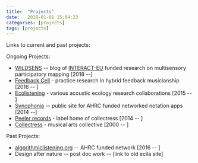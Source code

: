 ```yaml
---
title:  "Projects"
date:   2018-01-01 15:04:23
categories: [projects]
tags: [projects]
---
```

Links to current and past projects:<br/>

Ongoing Projects:
- [WILDSENS](https://arcticresearch.wordpress.com/category/blogs-from-the-field/wildsens-mapping-the-wild/) -- blog of [INTERACT-EU](https://eu-interact.org/) funded research on multisensory participatory mapping [2018 --]
- [Feedback Cell](http://feedbackcell.info/) - practice research in hybrid feedback musicianship [2016 -- ]
- [Ecolistening](http://ecolistening.org/) - various acoustic ecology research collaborations [2015 -- ]
- [Syncphonia](http://syncphonia.co.uk/) -- public site for AHRC funded networked notation apps [2014 --]
- [Peeler records](https://peelerrecords.bandcamp.com/) - label home of collectress [2014 -- ]
- [Collectress](http://collectress.co.uk/) - musical arts collective [2000 -- ]

Past Projects:
- [algorithmiclistening.org](http://algorithmiclistening.org/) -- AHRC funded network [2016 -- ]
- Design after nature -- post doc work -- [link to old ecila site]
